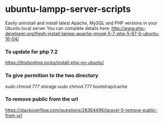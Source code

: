 # ubuntu-lampp-server-scripts
Easily uninstall and install latest Apache, MySQL and PHP versions in your Ubuntu local server
You can complete details here: http://www.php-developer.org/fresh-install-lampp-apache-mysql-5-7-php-5-67-0-ubuntu-16-04/

### To update for php 7.2
https://thishosting.rocks/install-php-on-ubuntu/

### To give permition to the two directory
sudo chmod 777 storage
sudo chmod 777 bootstrap/cache 

### To remove public from the url
https://stackoverflow.com/questions/28364496/laravel-5-remove-public-from-url
